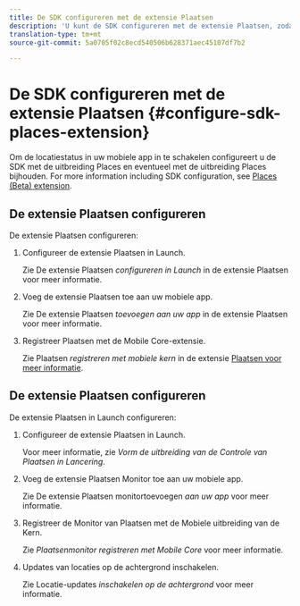 ```yaml
---
title: De SDK configureren met de extensie Plaatsen
description: 'U kunt de SDK configureren met de extensie Plaatsen, zodat u weet waar de site zich bevindt in uw mobiele app. '
translation-type: tm+mt
source-git-commit: 5a0705f02c8ecd540506b628371aec45107df7b2

---
```



# De SDK configureren met de extensie Plaatsen {#configure-sdk-places-extension}

Om de locatiestatus in uw mobiele app in te schakelen configureert u de SDK met de uitbreiding Places en eventueel met de uitbreiding Places bijhouden. For more information including SDK configuration, see [Places (Beta) extension](/help/places-ext-aep-sdks/places-extension/places-extension.md).

## De extensie Plaatsen configureren

De extensie Plaatsen configureren:

1. Configureer de extensie Plaatsen in Launch.

   Zie De extensie Plaatsen *configureren in Launch* in de extensie [](/help/places-ext-aep-sdks/places-extension/places-extension.md)Plaatsen voor meer informatie.

1. Voeg de extensie Plaatsen toe aan uw mobiele app.

   Zie De extensie Plaatsen *toevoegen aan uw app* in de extensie [](/help/places-ext-aep-sdks/places-extension/places-extension.md)Plaatsen voor meer informatie.

1. Registreer Plaatsen met de Mobile Core-extensie.

   Zie Plaatsen *registreren met mobiele kern* in de extensie [Plaatsen voor meer informatie](/help/places-ext-aep-sdks/places-extension/places-extension.md).

## De extensie Plaatsen configureren

De extensie Plaatsen in Launch configureren:

1. Configureer de extensie Plaatsen in Launch.

   Voor meer informatie, zie *Vorm de uitbreiding van de Controle van Plaatsen in Lancering*.

1. Voeg de extensie Plaatsen Monitor toe aan uw mobiele app.

   Zie De extensie Plaatsen monitortoevoegen *aan uw app* voor meer informatie.

1. Registreer de Monitor van Plaatsen met de Mobiele uitbreiding van de Kern.

   Zie *Plaatsenmonitor registreren met Mobile Core* voor meer informatie.

1. Updates van locaties op de achtergrond inschakelen.

   Zie Locatie-updates *inschakelen op de achtergrond* voor meer informatie.
